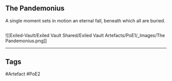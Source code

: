 ## The Pandemonius
A single moment sets in motion an eternal fall,
beneath which all are buried.
##
![[Exiled-Vault/Exiled Vault Shared/Exiled Vault Artefacts/PoE1/_Images/The Pandemonius.png]]

---
## Tags
#Artefact
#PoE2